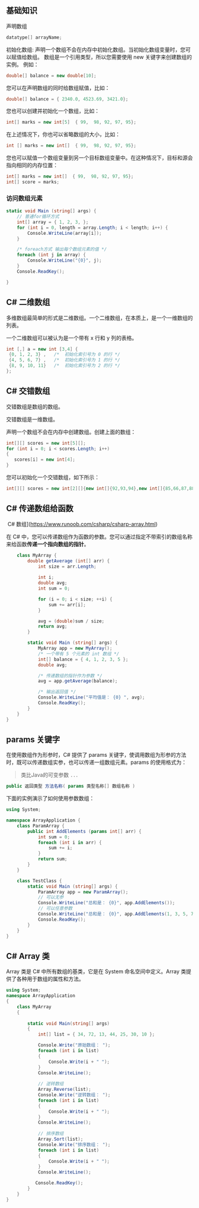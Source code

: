 ## 基础知识

声明数组

```cs
datatype[] arrayName;
```

初始化数组:
声明一个数组不会在内存中初始化数组。当初始化数组变量时，您可以赋值给数组。
数组是一个引用类型，所以您需要使用 new 关键字来创建数组的实例。
例如：

```cs
double[] balance = new double[10];
```

您可以在声明数组的同时给数组赋值，比如：

```cs
double[] balance = { 2340.0, 4523.69, 3421.0};
```

您也可以创建并初始化一个数组，比如：

```cs
int[] marks = new int[5]  { 99,  98, 92, 97, 95};
```

在上述情况下，你也可以省略数组的大小，比如：

```cs
int [] marks = new int[]  { 99,  98, 92, 97, 95};
```

您也可以赋值一个数组变量到另一个目标数组变量中。在这种情况下，目标和源会指向相同的内存位置：

```cs
int[] marks = new int[]  { 99,  98, 92, 97, 95};
int[] score = marks;
```

### 访问数组元素

```cs
static void Main (string[] args) {
    // 普通for循环方式
    int[] array = { 1, 2, 3, }; 
    for (int i = 0, length = array.Length; i < length; i++) {
        Console.WriteLine(array[i]);
    }

    /* foreach方式 输出每个数组元素的值 */
    foreach (int j in array) {
        Console.WriteLine("{0}", j);
    }
    Console.ReadKey();

}
```

## C# 二维数组

多维数组最简单的形式是二维数组。一个二维数组，在本质上，是一个一维数组的列表。

一个二维数组可以被认为是一个带有 x 行和 y 列的表格。

```cs
int [,] a = new int [3,4] {
 {0, 1, 2, 3} ,   /*  初始化索引号为 0 的行 */
 {4, 5, 6, 7} ,   /*  初始化索引号为 1 的行 */
 {8, 9, 10, 11}   /*  初始化索引号为 2 的行 */
};
```

## C# 交错数组

交错数组是数组的数组。

交错数组是一维数组。

声明一个数组不会在内存中创建数组。创建上面的数组：

```cs
int[][] scores = new int[5][];
for (int i = 0; i < scores.Length; i++) 
{
   scores[i] = new int[4];
}
```

您可以初始化一个交错数组，如下所示：

```cs
int[][] scores = new int[2][]{new int[]{92,93,94},new int[]{85,66,87,88}};
```

## C# 传递数组给函数

 C# 数组](https://www.runoob.com/csharp/csharp-array.html)

在 C# 中，您可以传递数组作为函数的参数。您可以通过指定不带索引的数组名称来给函数**传递一个指向数组的指针**。

```cs
    class MyArray {
        double getAverage (int[] arr) {
            int size = arr.Length;
            
            int i;
            double avg;
            int sum = 0;

            for (i = 0; i < size; ++i) {
                sum += arr[i];
            }

            avg = (double)sum / size;
            return avg;
        }

        static void Main (string[] args) {
            MyArray app = new MyArray();
            /* 一个带有 5 个元素的 int 数组 */
            int[] balance = { 4, 1, 2, 3, 5 };
            double avg;

            /* 传递数组的指针作为参数 */
            avg = app.getAverage(balance);

            /* 输出返回值 */
            Console.WriteLine("平均值是： {0} ", avg);
            Console.ReadKey();
        }
    }
}
```

## params 关键字

在使用数组作为形参时，C# 提供了 params 关键字，使调用数组为形参的方法时，既可以传递数组实参，也可以传递一组数组元素。params 的使用格式为：
> 类比Java的可变参数 `...`

```cs
public 返回类型 方法名称( params 类型名称[] 数组名称 )
```

下面的实例演示了如何使用参数数组：

```cs
using System;

namespace ArrayApplication {
    class ParamArray {
        public int AddElements (params int[] arr) {
            int sum = 0;
            foreach (int i in arr) {
                sum += i;
            }
            return sum;
        }
    }

    class TestClass {
        static void Main (string[] args) {
            ParamArray app = new ParamArray();
            // 可以无参
            Console.WriteLine("总和是： {0}", app.AddElements());
            // 可以任意参数
            Console.WriteLine("总和是： {0}", app.AddElements(1, 3, 5, 7, 9));
            Console.ReadKey();
        }
    }
}
```

## C# Array 类

Array 类是 C# 中所有数组的基类，它是在 System 命名空间中定义。Array 类提供了各种用于数组的属性和方法。

```cs
using System;
namespace ArrayApplication
{
    class MyArray
    {
        
        static void Main(string[] args)
        {
            int[] list = { 34, 72, 13, 44, 25, 30, 10 };

            Console.Write("原始数组： ");
            foreach (int i in list)
            {
                Console.Write(i + " ");
            }
            Console.WriteLine();
           
            // 逆转数组
            Array.Reverse(list);
            Console.Write("逆转数组： ");
            foreach (int i in list)
            {
                Console.Write(i + " ");
            }
            Console.WriteLine();
            
            // 排序数组
            Array.Sort(list);
            Console.Write("排序数组： ");
            foreach (int i in list)
            {
                Console.Write(i + " ");
            }
            Console.WriteLine();

           Console.ReadKey();
        }
    }
}
```
